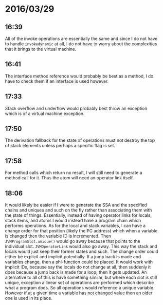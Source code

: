 # 2016/03/29

## 16:39

All of the invoke operations are essentially the same and since I do not have
to handle `invokedynamic` at all, I do not have to worry about the complexities
that it brings to the virtual machine.

## 16:41

The interface method reference would probably be best as a method, I do have to
check them if an interface is used however.

## 17:33

Stack overflow and underflow would probably best throw an exception which is
of a virtual machine exception.

## 17:50

The derivation fallback for the state of operations must not destroy the top
of stack elements unless perhaps a specific flag is set.

## 17:58

For method calls which return no result, I will still need to generate a
method call for it. Thus the atom will need an operator link itself.

## 18:06

It would likely be easier if I were to generate the SSA and the specified
chains and uniques and such on the fly rather than associating them with the
state of things. Essentially, instead of having operator links for locals,
stack items, and atoms I would instead have a program chain which performs
operations. As for the local and stack variables, I can have a change order
for that position (likely the PC address) which when a variable is changed then
the variable ID is incremented. Then `JVMProgramSlot.unique()` would go away
because that points to the individual slot. `JVMOperatorLink` would also go
away. This way the stack and locals would just keep their former states and
such. The change order could either be explicit and implicit potentially. If
a jump back is made and variables change, then a phi-function could be placed.
It would work with implicit IDs, because say the locals do not change at all,
then suddenly it does because a jump back is made for a loop, then it gets
updated. An alternative to all of this is have something similar, but where
each slot is still unique, exception a linear set of operations are performed
which describe what a program does. So all operations would reference a
unique variable. However if at a given time a variable has not changed value
then an older one is used in its place.

